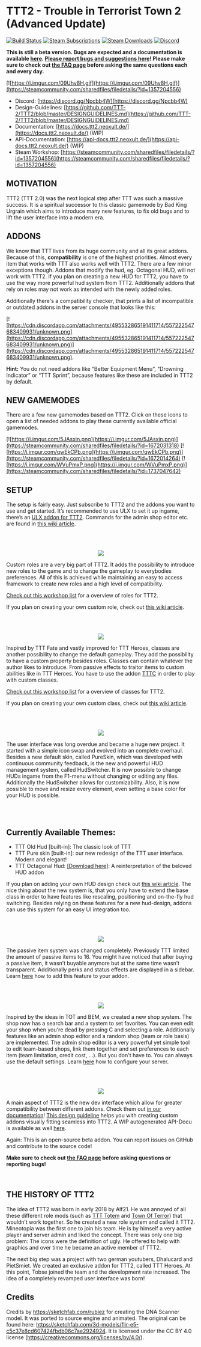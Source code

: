 # TTT2 - Trouble in Terrorist Town 2 (Advanced Update)
[![Build Status](https://ci.neoxult.de/buildStatus/icon?job=TTT2%20Api%20Docs%20Deploy%2Fmaster)](https://ci.neoxult.de/job/TTT2%20Api%20Docs%20Deploy/job/master/)
[![Steam Subscriptions](https://img.shields.io/steam/subscriptions/1357204556)](https://steamcommunity.com/sharedfiles/filedetails/?id=1357204556) 
[![Steam Downloads](https://img.shields.io/steam/downloads/1357204556)](https://steamcommunity.com/sharedfiles/filedetails/?id=1357204556) 
[![Discord](https://img.shields.io/discord/442107660955942932)](https://discord.gg/9njYXGY)

**This is still a beta version. Bugs are expected and a documentation is available [here](https://docs.ttt2.neoxult.de/). [Please report bugs and suggestions here](https://github.com/TTT-2/TTT2/issues)! Please make sure to check out [the FAQ page](https://docs.ttt2.neoxult.de/troubleshooting/) before asking the same questions each and every day.**

[![https://i.imgur.com/09Uhv8H.gif](https://i.imgur.com/09Uhv8H.gif)](https://steamcommunity.com/sharedfiles/filedetails/?id=1357204556)
  
* Discord: [https://discord.gg/Npcbb4W](https://discord.gg/Npcbb4W)
* Design-Guidelines: [https://github.com/TTT-2/TTT2/blob/master/DESIGNGUIDELINES.md](https://github.com/TTT-2/TTT2/blob/master/DESIGNGUIDELINES.md)
* Documentation: [https://docs.ttt2.neoxult.de/](https://docs.ttt2.neoxult.de/) (WIP)
* API-Documentation: [https://api-docs.ttt2.neoxult.de/](https://api-docs.ttt2.neoxult.de/) (WIP)
* Steam Workshop: [https://steamcommunity.com/sharedfiles/filedetails/?id=1357204556](https://steamcommunity.com/sharedfiles/filedetails/?id=1357204556)
  
## MOTIVATION

TTT2 (TTT 2.0) was the next logical step after TTT was such a massive success. It is a spiritual successor to this classic gamemode by Bad King Urgrain which aims to introduce many new features, to fix old bugs and to lift the user interface into a modern era. 

## ADDONS

We know that TTT lives from its huge community and all its great addons. Because of this, **compatibility** is one of the highest priorities. Almost every item that works with TTT also works well with TTT2. There are a few minor exceptions though. Addons that modify the hud, eg. Octagonal HUD, will not work with TTT2. If you plan on creating a new HUD for TTT2, you have to use the way more powerful hud system from TTT2. Additionally addons that rely on roles may not work as intended with the newly added roles. 
  
Additionally there's a compatibility checker, that prints a list of incompatible or outdated addons in the server console that looks like this:

[![https://cdn.discordapp.com/attachments/495532865191411714/557222547683409931/unknown.png](https://cdn.discordapp.com/attachments/495532865191411714/557222547683409931/unknown.png)](https://cdn.discordapp.com/attachments/495532865191411714/557222547683409931/unknown.png).
  
**Hint:** You do not need addons like “Better Equipment Menu”, “Drowning Indicator” or “TTT Sprint”, because features like these are included in TTT2 by default.  
  
## NEW GAMEMODES

There are a few new gamemodes based on TTT2. Click on these icons to open a list of needed addons to play these currently available official gamemodes.  

[![https://i.imgur.com/5JAsxin.png](https://i.imgur.com/5JAsxin.png)](https://steamcommunity.com/sharedfiles/filedetails/?id=1672031318)
[![https://i.imgur.com/qwEkCPb.png](https://i.imgur.com/qwEkCPb.png)](https://steamcommunity.com/sharedfiles/filedetails/?id=1672014264)
[![https://i.imgur.com/WVuPmxP.png](https://i.imgur.com/WVuPmxP.png)](https://steamcommunity.com/sharedfiles/filedetails/?id=1737047642)

## SETUP

The setup is fairly easy. Just subscribe to TTT2 and the addons you want to use and get started. It’s recommended to use ULX to set it up ingame, there’s an [ULX addon for TTT2](https://steamcommunity.com/sharedfiles/filedetails/?id=1362430347). Commands for the admin shop editor etc. are found in [this wiki article](https://docs.ttt2.neoxult.de/).
  
<br />
<br />

<p align="center">
	<img src="https://i.imgur.com/pbZHURE.png">
</p>
  
Custom roles are a very big part of TTT2. It adds the possibility to introduce new roles to the game and to change the gameplay to everybodies preferences. All of this is achieved while maintaining an easy to access framework to create new roles and a high level of compatibility.
  
[Check out this workshop list](https://steamcommunity.com/workshop/filedetails/?id=1737053146) for a overview of roles for TTT2.  
  
If you plan on creating your own custom role, check out [this wiki article](https://docs.ttt2.neoxult.de/features/roles/).  
  
<br />
<br />
  
<p align="center">
	<img src="https://i.imgur.com/hYR2Qzg.png">
</p>
  
Inspired by TTT Fate and vastly improved for TTT Heroes, classes are another possibility to change the default gameplay. They add the possibility to have a custom property besides roles. Classes can contain whatever the author likes to introduce. From passive effects to traitor items to custom abilities like in TTT Heroes. You have to use the addon [TTTC](https://steamcommunity.com/sharedfiles/filedetails/?id=1368035687) in order to play with custom classes.
  
[Check out this workshop list](https://steamcommunity.com/workshop/filedetails/?id=1368039514) for a overview of classes for TTT2.  
  
If you plan on creating your own custom class, check out [this wiki article](https://docs.ttt2.neoxult.de/developers/content-creation/creating-a-class/).  
  
<br />
<br />
  
<p align="center">
	<img src="https://i.imgur.com/0xNyZvG.png">
</p>
  
The user interface was long overdue and became a huge new project. It started with a simple icon swap and evolved into an complete overhaul. Besides a new default skin, called PureSkin, which was developed with continuous community feedback, is the new and powerful HUD management system, called HudSwitcher. It is now possible to change HUDs ingame from the F1-menu without changing or editing any files. Additionally the HudSwitcher allows for customizability. Also, it is now possible to move and resize every element, even setting a base color for your HUD is possible.
  
<br />
<br />

## Currently Available Themes:

* TTT Old Hud \[built-in\]: The classic look of TTT  
* TTT Pure skin \[built-in\]: our new redesign of the TTT user interface. Modern and elegant!
* TTT Octagonal Hud: [\[Download here\]](https://steamcommunity.com/sharedfiles/filedetails/?id=1795267605): A reinterpretation of the beloved HUD addon

If you plan on adding your own HUD design check out [this wiki article](https://docs.ttt2.neoxult.de/developers/content-creation/creating-a-hud-theme/). The nice thing about the new system is, that you only have to extend the base class in order to have features like rescaling, positioning and on-the-fly hud switching. Besides relying on these features for a new hud-design, addons can use this system for an easy UI integration too.
  
<br />
<br />
  
<p align="center">
	<img src="https://i.imgur.com/3oOr9u6.png">
</p>
  
The passive item system was changed completely. Previously TTT limited the amount of passive items to 16. You might have noticed that after buying a passive item, it wasn’t buyable anymore but at the same time wasn’t transparent. Additionally perks and status effects are displayed in a sidebar. Learn [here](https://docs.ttt2.neoxult.de/developers/content-creation/creating-a-hud-theme/) how to add this feature to your addon.
  
<br /> 
<br />
  
<p align="center">
	<img src="https://i.imgur.com/cuDeB2T.png">
</p>
  
Inspired by the ideas in TOT and BEM, we created a new shop system. The shop now has a search bar and a system to set favorites. You can even edit your shop when you're dead by pressing C and selecting a role. Additionally features like an admin shop editor and a random shop (team or role basis) are implemented. The admin shop editor is a very powerful yet simple tool to edit team-based shops, link them together and set preferences to each item (team limitation, credit cost, ...). But you don't have to. You can always use the default settings. Learn [here](https://docs.ttt2.neoxult.de/server-owners/manual-install/) how to configure your server.
  
<br />
<br />
  
<p align="center">
	<img src="https://i.imgur.com/vErWhx9.png">
</p>
  
A main aspect of TTT2 is the new dev interface which allow for greater compatibility between different addons. Check them out [in our documentation](https://docs.ttt2.neoxult.de/)! [This design guideline](https://docs.ttt2.neoxult.de/developers/content-creation/icon-and-design-guideline/) helps you with creating custom addons visually fitting seamless into TTT2. A WIP autogenerated API-Docu is available as well [here](https://api-docs.ttt2.neoxult.de/).
  
Again: This is an open-source beta addon. You can report issues on GitHub and contribute to the source code!

**Make sure to check out [the FAQ page](https://docs.ttt2.neoxult.de/troubleshooting/) before asking questions or reporting bugs!**
  
<br />

## THE HISTORY OF TTT2

The idea of TTT2 was born in early 2018 by Alf21. He was annoyed of all these different role mods (such as [TTT Totem](https://steamcommunity.com/sharedfiles/filedetails/?id=828347015) and [Town Of Terror](https://steamcommunity.com/sharedfiles/filedetails/?id=1092556189)) that wouldn’t work together. So he created a new role system and called it TTT2. Mineotopia was the first one to join his team. He is by himself a very active player and server admin and liked the concept. There was only one big problem: The icons were the definition of ugly. He offered to help with graphics and over time he became an active member of TTT2.  
  
The next big step was a project with two german youtubers, Dhalucard and PietSmiet. We created an exclusive addon for TTT2, called TTT Heroes. At this point, Tobse joined the team and the development rate increased. The idea of a completely revamped user interface was born!

## Credits

Credits by https://sketchfab.com/rubiez for creating the DNA Scanner model. It was ported to source engine and animated. The original can be found here: https://sketchfab.com/3d-models/flir-e5-c5c37e8cd607424fbdb06c7ae2924924. It is licensed under the CC BY 4.0 license (https://creativecommons.org/licenses/by/4.0/).
